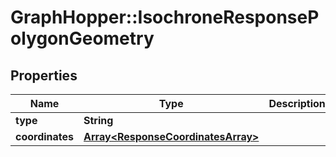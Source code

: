 # GraphHopper::IsochroneResponsePolygonGeometry

## Properties
Name | Type | Description | Notes
------------ | ------------- | ------------- | -------------
**type** | **String** |  | [optional] 
**coordinates** | [**Array&lt;ResponseCoordinatesArray&gt;**](ResponseCoordinatesArray.md) |  | [optional] 



